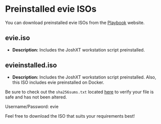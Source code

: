 # Preinstalled evie ISOs

You can download preinstalled evie ISOs from the [Playbook](https://www.playbook.com/s/greengecko/evie-isos) website.

## evie.iso

- **Description:** Includes the JoshXT workstation script preinstalled.

## evieinstalled.iso

- **Description:** Includes the JoshXT workstation script preinstalled. Also, this ISO includes evie preinstalled on Docker.

Be sure to check out the `sha256sums.txt` located [here](https://www.playbook.com/s/greengecko/evie-isos?assetToken=F9FXZkX6N3NqHGMne6m4v2cz) to verify your file is safe and has not been altered.

Username/Password: evie

Feel free to download the ISO that suits your requirements best!
